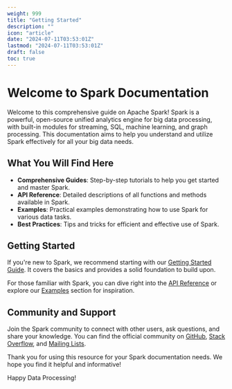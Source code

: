 ```yaml
---
weight: 999
title: "Getting Started"
description: ""
icon: "article"
date: "2024-07-11T03:53:01Z"
lastmod: "2024-07-11T03:53:01Z"
draft: false
toc: true
---
```


# Welcome to Spark Documentation

Welcome to this comprehensive guide on Apache Spark! Spark is a powerful, open-source unified analytics engine for big data processing, with built-in modules for streaming, SQL, machine learning, and graph processing. This documentation aims to help you understand and utilize Spark effectively for all your big data needs.

## What You Will Find Here

- **Comprehensive Guides**: Step-by-step tutorials to help you get started and master Spark.
- **API Reference**: Detailed descriptions of all functions and methods available in Spark.
- **Examples**: Practical examples demonstrating how to use Spark for various data tasks.
- **Best Practices**: Tips and tricks for efficient and effective use of Spark.

## Getting Started

If you're new to Spark, we recommend starting with our [Getting Started Guide](link-to-guide). It covers the basics and provides a solid foundation to build upon.

For those familiar with Spark, you can dive right into the [API Reference](link-to-api-reference) or explore our [Examples](link-to-examples) section for inspiration.

## Community and Support

Join the Spark community to connect with other users, ask questions, and share your knowledge. You can find the official community on [GitHub](https://github.com/apache/spark), [Stack Overflow](https://stackoverflow.com/questions/tagged/apache-spark), and [Mailing Lists](https://spark.apache.org/community.html).

Thank you for using this resource for your Spark documentation needs. We hope you find it helpful and informative!

Happy Data Processing!
